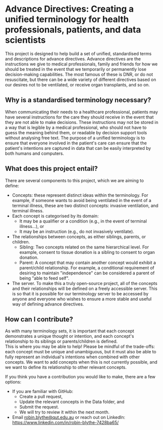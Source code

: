# Advance Directives: Creating a unified terminology for health professionals, patients, and data scientists

This project is designed to help build a set of unified, standardised terms and descriptions for advance directives. Advance directives are the instructions we give to medical professionals, family and friends for how we should be treated in the event that we temporarily or permanently lose decision-making capabilities. The most famous of these is DNR, or do not resuscitate, but there can be a wide variety of different directives based on our desires not to be ventilated, or receive organ transplants, and so on.

## Why is a standardised terminology necessary?
When communicating their needs to a healthcare professional, patients may have several instructions for the care they should receive in the event that they are not able to make decisions. These instructions may not be stored in a way that is legible by a medical professional, who should not have to guess the meaning behind them, or readable by decision support tools without analysing free text. The purpose of a unified terminology is to ensure that everyone involved in the patient's care can ensure that the patient's intentions are captured in data that can be easily interpreted by both humans and computers.

## What does this project entail?
There are several components to this project, which we are aiming to define:  
- Concepts: these represent distinct ideas within the terminology. For example, if someone wants to avoid being ventilated in the event of a terminal illness, these are two distinct concepts: invasive ventilation, and terminal illness.
- Each concept is categorised by its domain:
  - It may be a qualifier or a condition (e.g., in the event of terminal illness...), or
  - It may be an instruction (e.g., do not invasively ventilate).
- The relationships between concepts, as either siblings, parents, or children.
  - Sibling: Two concepts related on the same hierarchical level. For example, consent to tissue donation is a sibling to consent to organ donation.
  - Parent: A concept that may contain another concept would exhibit a parent/child relationship. For example, a conditional requirement of desiring to maintain "independence" can be considered a parent of being "able to feed self".
- The server. To make this a truly open-source project, all of the concepts and their relationships will be defined on a freely accessible server. This is so that it is possible for our terminology server to be accessed by anyone and everyone who wishes to ensure a more stable and useful way of defining advance directives.

## How can I contribute?
As with many terminology sets, it is important that each concept demonstrates a unique thought or intention, and each concept's relationship to its siblings or parents/children is defined.   
This is where you may be able to help! Please be mindful of the trade-offs: each concept must be unique and unambiguous, but it must also be able to fully represent an individual's intentions when combined with other concepts. We want to add concepts when this is not currently possible, and we want to define its relationship to other relevant concepts.  
  
If you think you have a contribution you would like to make, there are a few options:  
- If you are familiar with GitHub:
  - Create a pull request,
  - Update the relevant concepts in the Data folder, and
  - Submit the request.
  - We will try to review it within the next month.
- Email robin.blythe@qut.edu.au or reach out on LinkedIn: https://www.linkedin.com/in/robin-blythe-7428ba65/
